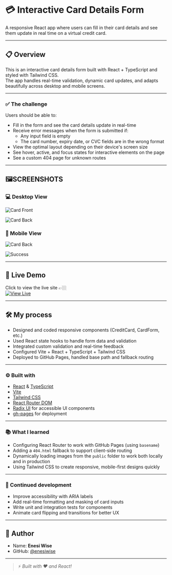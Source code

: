 # 💳 Interactive Card Details Form

A responsive React app where users can fill in their card details and see them update in real time on a virtual
credit card.

---

## 📋 Overview

This is an interactive card details form built with React + TypeScript and styled with Tailwind CSS.  
The app handles real-time validation, dynamic card updates, and adapts beautifully across desktop and mobile screens.

---

### ✅ The challenge

Users should be able to:

- Fill in the form and see the card details update in real-time
- Receive error messages when the form is submitted if:
  - Any input field is empty
  - The card number, expiry date, or CVC fields are in the wrong format
- View the optimal layout depending on their device's screen size
- See hover, active, and focus states for interactive elements on the page
- See a custom 404 page for unknown routes

---

## 🖼️SCREENSHOTS

### 💻 Desktop View

![Card Front](./Screenshots/Desktop-View-1.png)

![Card Back](./Screenshots/Desktop-View-2.png)

### 📱 Mobile View

![Card Back](./Screenshots/Mobile-View-1.JPG)

![Success](./Screenshots/Mobile-View-2.JPG)

---

## 🚀 Live Demo

Click to view the live site 👉🏼  
[![View Live](https://img.shields.io/badge/Interactive_Card_Details_Form-pink?style=for-the-badge&logo=rocket)](https://enesiwise.github.io/Interactive-Card/)

---

## 🛠 My process

- Designed and coded responsive components (CreditCard, CardForm, etc.)
- Used React state hooks to handle form data and validation
- Integrated custom validation and real-time feedback
- Configured Vite + React + TypeScript + Tailwind CSS
- Deployed to GitHub Pages, handled base path and fallback routing

---

### ⚙️ Built with

- [React](https://reactjs.org/) & [TypeScript](https://www.typescriptlang.org/)
- [Vite](https://vitejs.dev/)
- [Tailwind CSS](https://tailwindcss.com/)
- [React Router DOM](https://reactrouter.com/)
- [Radix UI](https://www.radix-ui.com/) for accessible UI components
- [gh-pages](https://www.npmjs.com/package/gh-pages) for deployment

---

### 📚 What I learned

- Configuring React Router to work with GitHub Pages (using `basename`)
- Adding a `404.html` fallback to support client-side routing
- Dynamically loading images from the `public` folder to work both locally and in production
- Using Tailwind CSS to create responsive, mobile-first designs quickly

---

### 🚀 Continued development

- Improve accessibility with ARIA labels
- Add real-time formatting and masking of card inputs
- Write unit and integration tests for components
- Animate card flipping and transitions for better UX

---

## 👤 Author

- Name: **Enesi Wise**
- GitHub: [@enesiwise](https://github.com/enesiwise)

---

> ⚡ _Built with ❤️ and React!_
